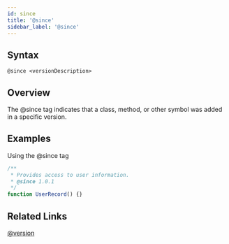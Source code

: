 ```yaml
---
id: since
title: '@since'
sidebar_label: '@since'
---
```


## Syntax

`@since <versionDescription>`

## Overview

The @since tag indicates that a class, method, or other symbol was added in a specific version.

## Examples

Using the @since tag

```js
/**
 * Provides access to user information.
 * @since 1.0.1
 */
function UserRecord() {}
```

## Related Links

[@version](./version.md)
